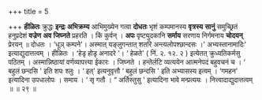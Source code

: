 +++
title = 5

+++
**हीळितः** क्रुद्धः **इन्द्रः** **अभिक्रम्य** आभिमुख्येन गत्वा **दोधतः** भृशं कम्पमानस्य **वृत्रस्य** **सानुं** समुच्छ्रितं हनुप्रदेशं **वज्रेण** **अव** **जिघ्नते** प्रहरति । किं कुर्वन् । **अपः** वृष्ट्युदकानि **सर्माय** सरणाय निर्गमनाय **चोदयन्** प्रेरयन् ॥ दोधतः । ‘धूञ् कम्पने'। अस्मात् यङ्लुगन्तात् शतरि अन्त्यलोपश्छान्दसः ।' अभ्यस्तानामादिः' इत्याद्युदात्तत्वम् । हीळितः । ‘हेडृ होडृ अनादरे '।  ‘ हेळते' ( निं. २. १२. २ ) इत्येतत् क्रुध्यतिकर्मसु पठितम् । अस्मान्निष्ठायां वर्णव्यापत्त्या ईकारः । जिघ्नते । हन्तेर्लटि व्यत्ययेन आत्मनेपदं बहुवचनं च ।  ‘ बहुलं छन्दसि ' इति शपः श्लुः ।  ‘ इत्' इत्यनुवृत्तौ ‘ बहुलं छन्दसि ' इति अभ्यासस्य इत्वम् । ‘गमहन' इत्यादिना उपधालोपः । समाय ।  ‘ सृ गतौ । “ अर्तिस्तुसु ' इत्यादिना भावे मन्प्रत्ययः । नित्त्वादाद्युदात्तत्वम् ॥ ॥ २९ ॥